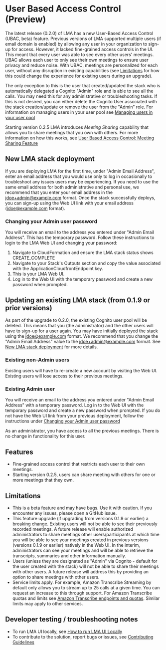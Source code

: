 # User Based Access Control (Preview)

The latest release (0.2.0) of LMA has a new User-Based Access Control (UBAC, beta) feature. Previous versions of LMA 
supported multiple users (if email domain is enabled) by allowing any user in your organization to sign-up for access. 
However, it lacked fine-grained access controls in the UI. This meant that every user was able to see every other users'
meetings. UBAC allows each user to only see their own meetings to ensure user privacy and reduce noise. With UBAC, meetings 
are personalized for each user, without any disruption in existing capabilities (see [Limitations](#limitations) for 
how this could change the experience for existing users during an upgrade). 

The only exception to this is the user that created/updated the stack who is automatically delegated a Cognito "Admin" role
and is able to see all the calls. You may need this for any administrative or troubleshooting tasks. If this is not desired,
you can either delete the Cognito User associated with the stack creation/update or remove the user from the "Admin" role. 
For information on managing users in your user pool see 
[Managing users in your user pool](https://docs.aws.amazon.com/cognito/latest/developerguide/managing-users.html)

Starting version 0.2.5 LMA introduces *Meeting Sharing* capability that allows you to share meetings that you own with others. For more information on how this works, see [User Based Access Control: Meeting Sharing Feature](./README_UBAC_MEETING_SHARING.md)

## New LMA stack deployment

If you are deploying LMA for the first time, under "Admin Email Address", enter an email address that you would 
use only to log in occasionally to troubleshoot any issues users may be experiencing. If you need to use the same
email address for both administrative and personal use, we recommend that you enter your email address in the 
jdoe+admin@example.com format. Once the stack successfully deploys, you can sign-up using the Web UI link with your 
email address (jdoe@example.com format).

### Changing your Admin user password
You will receive an email to the address you entered under "Admin Email Address". This has the temporary password. Follow
these instructions to login to the LMA Web UI and changing your password:
1. Navigate to CloudFormation and ensure the LMA stack status shows CREATE_COMPLETE
2. Navigate to your Stack's Outputs section and copy the value associated with the ApplicationCloudfrontEndpoint key.
3. This is your LMA Web UI.
4. Log in to the Web UI with the temporary password and create a new password when prompted.

## Updating an existing LMA stack (from 0.1.9 or prior versions)

As part of the upgrade to 0.2.0, the existing Cognito user pool will be deleted. This means that you (the administrator)
and the other users will have to sign-up for a user again. You may have initially deployed the stack using the 
jdoe@example.com format. We recommend that you change the "Admin Email Address" value to the jdoe+admin@example.com format. 
See [New LMA stack deployment](#new-lma-stack-deployment) for more details.

### Existing non-Admin users
Existing users will have to re-create a new account by visiting the Web UI. Existing users will lose access to their 
previous meetings. 

### Existing Admin user 
You will receive an email to the address you entered under "Admin Email Address" with a temporary password. Log in to 
the Web UI with the temporary password and create a new password when prompted. If you do not have the Web UI link from 
your previous deployment, follow the instructions under
[Changing your Admin user password](#changing-your-admin-user-password)

As an administrator, you have access to all the previous meetings. There is no change in functionality for this user.

## Features
- Fine-grained access control that restricts each user to their own meetings.
- Starting version 0.2.5, users can share meeting with others for one or more meetings that they own.

## Limitations
- This is a beta feature and may have bugs. Use it with caution. If you encounter any issues, please open a GitHub issue.
- This feature upgrade (if upgrading from versions 0.1.9 or earlier) a breaking change. Existing users will not be able 
  to see their previously recorded meetings. A future release will enable authorized administrators to share meetings 
  other users/participants at which time you will be able to see your meetings created in previous versions 
  (versions 0.1.9 or earlier) natively in the Web UI. In the interim, administrators can see your meetings and will be 
  able to retrieve the transcripts, summaries and other information manually.
- Users (unless they are designated as "Admin" via Cognito - default for the user created with the stack) will not be
  able to share their meetings with other users. A future release will address this by providing an option to share 
  meetings with other users.
- Service limits apply. For example, Amazon Transcribe Streaming by default only allows you to stream up to 25 calls at
  a given time. You can request an increase to this through support. For Amazon Transcribe quotas and limits see
  [Amazon Transcribe endpoints and quotas](https://docs.aws.amazon.com/general/latest/gr/transcribe.html). Similar limits may apply to other services.

## Developer testing / troubleshooting notes

- To run LMA UI locally, see [How to run LMA UI Locally](./source/ui/README.md)
- To contribute to the solution, report bugs or issues, see [Contributing Guidelines](../CONTRIBUTING.md)